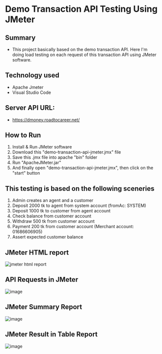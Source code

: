 # Demo Transaction API Testing Using JMeter

## Summary
- This project basically based on the demo transaction API. Here I'm doing load testing on each request of this transaction API using JMeter software.

## Technology used
- Apache Jmeter
- Visual Studio Code

## Server API URL: 
-  https://dmoney.roadtocareer.net/

## How to Run
1. Install & Run JMeter software
2. Download this "demo-transaction-api-jmeter.jmx" file
3. Save this .jmx file into apache "bin" folder
4. Run "ApacheJMeter.jar"
5. And finally open "demo-transaction-api-jmeter.jmx", then click on the "start" button


## This testing is based on the following sceneries

1. Admin creates an agent and a customer
2. Deposit 2000 tk to agent from system account (fromAc: SYSTEM)
3. Deposit 1000 tk to customer from agent account
4. Check balance from customer account
5. Withdraw 500 tk from customer account
6. Payment 200 tk from customer account (Merchant account: 01686606905)
7. Assert expected customer balance

## JMeter HTML report
![jmeter html report](https://github.com/PranabPaulJoy/demo-transaction-api-jmeter/assets/127541697/d3ba13ce-d77a-41ed-b0d3-27217ab7b7c5)

## API Requests in JMeter
![image](https://github.com/PranabPaulJoy/demo-transaction-api-jmeter/assets/127541697/5bb167b5-7f4b-4017-89ce-ed11733c19f2)

## JMeter Summary Report
![image](https://github.com/PranabPaulJoy/demo-transaction-api-jmeter/assets/127541697/1943c56b-c863-4053-be05-235f99395ea0)

## JMeter Result in Table Report
![image](https://github.com/PranabPaulJoy/demo-transaction-api-jmeter/assets/127541697/32972706-0983-452b-acbf-a3f2458ef405)
